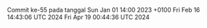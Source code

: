Commit ke-55 pada tanggal Sun Jan 01 14:00 2023 +0100
Fri Feb 16 14:43:06 UTC 2024
Fri Apr 19 00:44:36 UTC 2024
